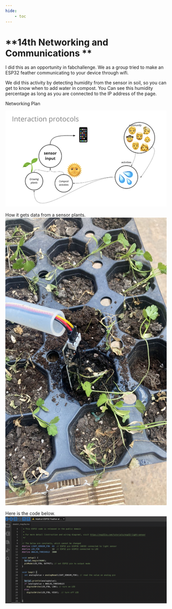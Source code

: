 ```yaml
---
hide:
    - toc
---
```


**14th Networking and Communications **
===============
I did this as an opportunity in fabchallenge. We as a group tried to make an ESP32 feather communicating to your device through wifi.

We did this activity by detecting humidity from the sensor in soil, so you can get to know when to add water in compost.
You Can see this humidity percentage as long as you are connected to the IP address of the page.

 
Networking Plan

![](../images/fabacademy/week14/protocol.jpeg)

How it gets data from a sensor plants.
![](../images/fabacademy/week14/plants.jpeg)

Here is the code below.
![](../images/fabacademy/week14/arduino.jpeg)
